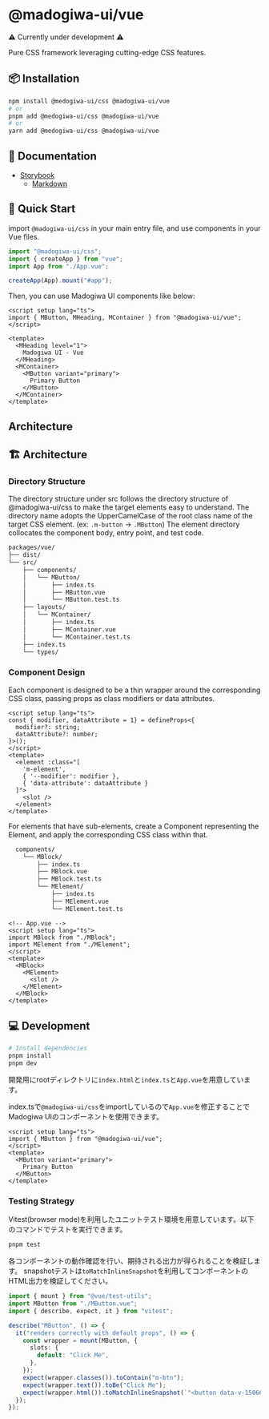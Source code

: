 # @madogiwa-ui/vue

⚠️ Currently under development ⚠️

Pure CSS framework leveraging cutting-edge CSS features.

## 📦 Installation

```bash
npm install @medogiwa-ui/css @madogiwa-ui/vue
# or
pnpm add @medogiwa-ui/css @madogiwa-ui/vue
# or
yarn add @medogiwa-ui/css @madogiwa-ui/vue
```

## 📕 Documentation

* [Storybook](https://madogiwa0124.github.io/madogiwa-ui/storybook/css/)
  - [Markdown](https://github.com/madogiwa0124/madogiwa-ui/blob/main/packages/css/dist/madogiwa-ui-components-docs.md)

## 🚀 Quick Start

import `@madogiwa-ui/css` in your main entry file, and use components in your Vue files.

```javascript
import "@madogiwa-ui/css";
import { createApp } from "vue";
import App from "./App.vue";

createApp(App).mount("#app");
```

Then, you can use Madogiwa UI components like below:

```vue
<script setup lang="ts">
import { MButton, MHeading, MContainer } from "@madogiwa-ui/vue";
</script>

<template>
  <MHeading level="1">
    Madogiwa UI - Vue
  </MHeading>
  <MContainer>
    <MButton variant="primary">
      Primary Button
    </MButton>
  </MContainer>
</template>
```

## Architecture

## 🏗️ Architecture

### Directory Structure

The directory structure under src follows the directory structure of @madogiwa-ui/css to make the target elements easy to understand.
The directory name adopts the UpperCamelCase of the root class name of the target CSS element. (ex: `.m-button` → `.MButton`)
The element directory collocates the component body, entry point, and test code.

```sh
packages/vue/
├── dist/
└── src/
    ├── components/
    │   └── MButton/
    │       ├── index.ts
    │       ├── MButton.vue
    │       └── MButton.test.ts
    ├── layouts/
    │   └── MContainer/
    │       ├── index.ts
    │       ├── MContainer.vue
    │       └── MContainer.test.ts
    ├── index.ts
    └── types/
```

### Component Design

Each component is designed to be a thin wrapper around the corresponding CSS class, passing props as class modifiers or data attributes.

```vue
<script setup lang="ts">
const { modifier, dataAttribute = 1} = defineProps<{
  modifier?: string;
  dataAttribute?: number;
}>();
</script>
<template>
  <element :class="[
    'm-element',
    { '--modifier': modifier },
    { 'data-attribute': dataAttribute }
  ]">
    <slot />
  </element>
</template>
```

For elements that have sub-elements, create a Component representing the Element, and apply the corresponding CSS class within that.

```sh
  components/
    └── MBlock/
        ├── index.ts
        ├── MBlock.vue
        ├── MBlock.test.ts
        └── MElement/
            ├── index.ts
            ├── MElement.vue
            └── MElement.test.ts
```

```vue
<!-- App.vue -->
<script setup lang="ts">
import MBlock from "./MBlock";
import MElement from "./MElement";
</script>
<template>
  <MBlock>
    <MElement>
      <slot />
    </MElement>
  </MBlock>
</template>
```

## 💻 Development

```bash
# Install dependencies
pnpm install
pnpm dev
```

開発用にrootディレクトリに`index.html`と`index.ts`と`App.vue`を用意しています。

index.tsで`@madogiwa-ui/css`をimportしているので`App.vue`を修正することでMadogiwa UIのコンポーネントを使用できます。

```vue
<script setup lang="ts">
import { MButton } from "@madogiwa-ui/vue";
</script>
<template>
  <MButton variant="primary">
    Primary Button
  </MButton>
</template>
```

### Testing Strategy

Vitest(browser mode)を利用したユニットテスト環境を用意しています。以下のコマンドでテストを実行できます。

```sh
pnpm test
```

各コンポーネントの動作確認を行い、期待される出力が得られることを検証します。
snapshotテストは`toMatchInlineSnapshot`を利用してコンポーネントのHTML出力を検証してください。

```ts
import { mount } from "@vue/test-utils";
import MButton from "./MButton.vue";
import { describe, expect, it } from "vitest";

describe("MButton", () => {
  it("renders correctly with default props", () => {
    const wrapper = mount(MButton, {
      slots: {
        default: "Click Me",
      },
    });
    expect(wrapper.classes()).toContain("m-btn");
    expect(wrapper.text()).toBe("Click Me");
    expect(wrapper.html()).toMatchInlineSnapshot(`"<button data-v-15066eb7="" class="m-btn">Click Me</button>"`);
  });
});
```
